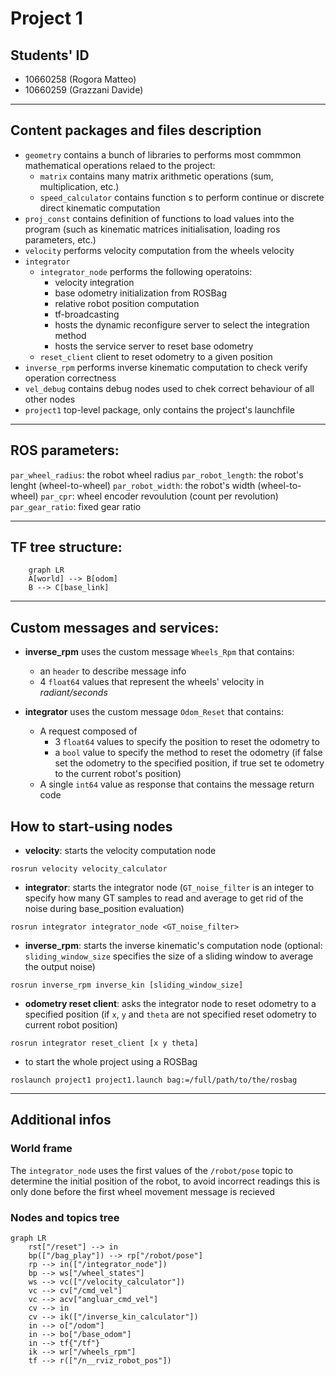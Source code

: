 # Project 1

## Students' ID
- 10660258 (Rogora Matteo)
- 10660259 (Grazzani Davide)

---

## Content packages and files description
- `geometry` contains a bunch of libraries to performs most commmon mathematical operations relaed to the project:
    - `matrix` contains many matrix arithmetic operations (sum, multiplication, etc.)
    - `speed_calculator` contains function s to perform continue or discrete direct kinematic computation
- `proj_const` contains definition of functions to load values into the program (such as kinematic matrices initialisation, loading ros parameters, etc.)
- `velocity` performs velocity computation from the wheels velocity
- `integrator`
    - `integrator_node` performs the following operatoins:
        - velocity integration
        - base odometry initialization from ROSBag
        - relative robot position computation
        - tf-broadcasting
        - hosts the dynamic reconfigure server to select the integration method
        - hosts the service server to reset base odometry
    - `reset_client` client to reset odometry to a given position
- `inverse_rpm` performs inverse kinematic computation to check verify operation correctness
- `vel_debug` contains debug nodes used to chek correct behaviour of all other nodes
- `project1` top-level package, only contains the project's launchfile

---

## ROS parameters:
`par_wheel_radius`: the robot wheel radius
`par_robot_length`: the robot's lenght (wheel-to-wheel)
`par_robot_width`: the robot's width (wheel-to-wheel)
`par_cpr`: wheel encoder revoulution (count per revolution)
`par_gear_ratio`: fixed gear ratio

---

## TF tree structure:
```mermaid
    graph LR
    A[world] --> B[odom]
    B --> C[base_link]
```

---

## Custom messages and services:

- **inverse_rpm** uses the custom message `Wheels_Rpm` that contains:
    - an `header` to describe message info
    - 4 `float64` values that represent the wheels' velocity in *radiant/seconds*

- **integrator** uses the custom message `Odom_Reset` that contains:
    - A request composed of
        - 3 `float64` values to specify the position to reset the odometry to
        - a `bool` value to specify the method to reset the odometry (if false set the odometry to the specified position, if true set te odometry to the current robot's position)
    - A single `int64` value as response that contains the message return code

## How to start-using nodes
- **velocity**: starts the velocity computation node
```
rosrun velocity velocity_calculator
``` 

- **integrator**: starts the integrator node (`GT_noise_filter` is an integer to specify how many GT samples to read and average to get rid of the noise during base_position evaluation)
```
rosrun integrator integrator_node <GT_noise_filter>
```

- **inverse_rpm**: starts the inverse kinematic's computation node (optional: `sliding_window_size` specifies the size of a sliding window to average the output noise)
```
rosrun inverse_rpm inverse_kin [sliding_window_size]
```

- **odometry reset client**: asks the integrator node to reset odometry to a specified position (if `x`, `y` and `theta` are not specified reset odometry to current robot position)
```
rosrun integrator reset_client [x y theta]
```

- to start the whole project using a ROSBag
```
roslaunch project1 project1.launch bag:=/full/path/to/the/rosbag
```

---

## Additional infos

### World frame
The `integrator_node` uses the first values of the `/robot/pose` topic to determine the initial position of the robot, to avoid incorrect readings this is only done before the first wheel movement message is recieved

### Nodes and topics tree

```mermaid
graph LR
    rst["/reset"] --> in
    bp(["/bag_play"]) --> rp["/robot/pose"]
    rp --> in(["/integrator_node"])
    bp --> ws["/wheel_states"]
    ws --> vc(["/velocity_calculator"])
    vc --> cv["/cmd_vel"]
    vc --> acv["angluar_cmd_vel"]
    cv --> in
    cv --> ik(["/inverse_kin_calculator"])
    in --> o["/odom"]
    in --> bo["/base_odom"]
    in --> tf{"/tf"}
    ik --> wr["/wheels_rpm"]
    tf --> r(["/n__rviz_robot_pos"])
```
